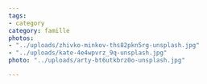 ```yaml
---
tags:
- category
category: famille
photos:
- "../uploads/zhivko-minkov-ths82pkn5rg-unsplash.jpg"
- "../uploads/kate-4e4wpvrz_9q-unsplash.jpg"
photo: "../uploads/arty-bt6utkbrz0o-unsplash.jpg"

---
```

